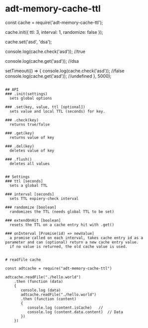# adt-memory-cache-ttl 
const cache = require('adt-memory-cache-ttl');

cache.init({ ttl: 3, interval: 1, randomize: false });

cache.set('asd', 'dsa');

console.log(cache.check('asd')); //true

console.log(cache.get('asd')); //dsa

setTimeout(() => {
  console.log(cache.check('asd')); //false
  console.log(cache.get('asd')); //undefined
}, 5000);

```

## API
### .init(settings)
  sets global options

### .set(key, value, ttl [optional])
  sets value and local TTL (seconds) for key.

### .check(key)
  returns true/false

### .get(key)
  returns value of key

### .del(key)
  deletes value of key

### .flush()
  deletes all values


## Settings
### ttl [seconds]
  sets a global TTL

### interval [seconds]
  sets TTL expiery-check interval

### randomize [boolean]
  randomizes the TTL (needs global TTL to be set)

### extendOnHit [boolean]
  resets the TTL on a cache entry hit with .get()

### onInterval [Promise(id) => newValue]
  a promise called on each interval, takes cache entry id as a parameter and can (optional) return a new cache entry value.  
  if no value is returned, the old cache value is used.


# readfile cache

const adtcache = require("adt-memory-cache-ttl")

adtcache.readFile("./hello.world")
    .then (function (data)
    {
       console.log (data)
       adtcache.readFile("./hello.world")
       .then (function (content)
       {
          console.log (content.isCache)   // 
          console.log (content.data.content)  // Data
       })
    })